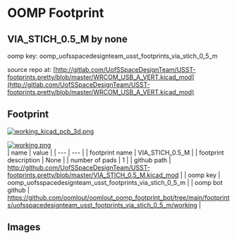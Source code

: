 # OOMP Footprint  
## VIA_STICH_0.5_M  by none  
  
oomp key: oomp_uofsspacedesignteam_usst_footprints_via_stich_0_5_m  
  
source repo at: [http://gitlab.com/UofSSpaceDesignTeam/USST-footprints.pretty/blob/master/WRCOM_USB_A_VERT.kicad_mod](http://gitlab.com/UofSSpaceDesignTeam/USST-footprints.pretty/blob/master/WRCOM_USB_A_VERT.kicad_mod)  
## Footprint  
  
[![working_kicad_pcb_3d.png](working_kicad_pcb_3d_600.png)](working_kicad_pcb_3d.png)  
  
[![working.png](working_600.png)](working.png)  
| name | value | 
| --- | --- | 
| footprint name | VIA_STICH_0.5_M | 
| footprint description | None | 
| number of pads | 1 | 
| github path | http://github.com/UofSSpaceDesignTeam/USST-footprints.pretty/blob/master/VIA_STICH_0.5_M.kicad_mod | 
| oomp key | oomp_uofsspacedesignteam_usst_footprints_via_stich_0_5_m | 
| oomp bot github | https://github.com/oomlout/oomlout_oomp_footprint_bot/tree/main/footprints/uofsspacedesignteam_usst_footprints_via_stich_0_5_m/working | 
## Images  
